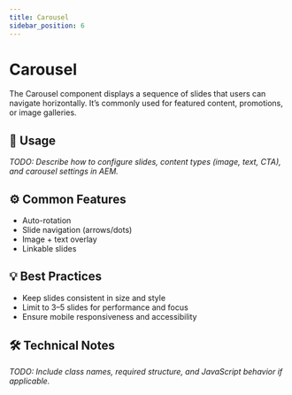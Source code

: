 ```yaml
---
title: Carousel
sidebar_position: 6
---
```


# Carousel

The Carousel component displays a sequence of slides that users can navigate horizontally. It’s commonly used for featured content, promotions, or image galleries.

## 🧩 Usage

_TODO: Describe how to configure slides, content types (image, text, CTA), and carousel settings in AEM._

## ⚙️ Common Features

- Auto-rotation
- Slide navigation (arrows/dots)
- Image + text overlay
- Linkable slides

## 💡 Best Practices

- Keep slides consistent in size and style
- Limit to 3–5 slides for performance and focus
- Ensure mobile responsiveness and accessibility

## 🛠️ Technical Notes

_TODO: Include class names, required structure, and JavaScript behavior if applicable._
